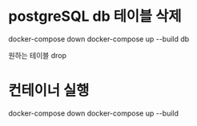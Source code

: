 # postgreSQL db 테이블 삭제
docker-compose down
docker-compose up --build db

원하는 테이블 drop

# 컨테이너 실행
docker-compose down
docker-compose up --build